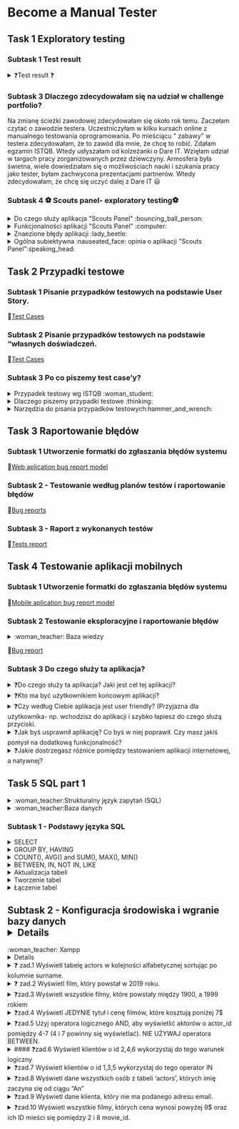 # Become a Manual Tester
## Task 1 Exploratory testing

### Subtask 1 Test result
<details>
<summary> ❓Test result ❓	</summary>
           9/10 	:sweat_smile:
</details>

### Subtask 3 Dlaczego zdecydowałam się na udział w challenge portfolio?

Na zmianę ścieżki zawodowej zdecydowałam się około rok temu. Zaczełam czytać o zawodzie testera. Uczestniczyłam w kilku kursach online z manualnego testowania oprogramowania. Po mieściącu " zabawy" w testera zdecydowałam, że to zawód dla mnie, że chcę to robić. Zdałam egzamin ISTQB. Wtedy usłyszałam od kolzeżanki o Dare IT. 
Wzięłam udział w targach pracy zorganizowanych przez dziewczyny. Armosfera była świetna, wiele dowiedziałam się o możliwościach nauki i szukania pracy jako tester, byłam zachwycona prezentacjami partnerów. Wtedy zdecydowałam, że chcę się uczyć dalej z Dare IT 😃

### Subtask 4 :soccer: Scouts panel- exploratory testing:soccer:
<details>
<summary> Do czego służy aplikacja "Scouts Panel" :bouncing_ball_person: </summary>
"Scout panel" to aplikacja służąca dla zawodników piłki nożnej, która umożliwia przeglądanie wskaźników, umiejętności i pozycje zawodników.
</details>
<details>
<summary>Funkcjonalności aplikacji "Scouts Panel" 	:computer:</summary>
 
 * Logowanie do aplikacji
 
 * Zmiana języka wyświetlania strony
 
 - Dodawanie nowego gracza wypełniając formularz
    W mojej opini opcja mało intuicyjna, przycisk "DODAJ GRACZA" znajduje się w panelu "Linki pomocnicze". W mojej opini dużo lepszym rozwiązanie byłoby dodanie tego          przycisku w panelu bocznym z prawej strony
 
 - Dla kazdego zawodnika można dodać mecz w którym wziął/będzie brał udział za pomocą przycisku "Mecze">>> DODAJ MECZ
     W mojej opinii mało intuicyjna opcja widoczna dopiero o dodaniu zawodnika
 
 - Dla każdego zawodnika istnieje możliwośc stworzenia raportu za pomocą  przycisku "Raporty">>> DODAJ RAPORT
     W mojej opinii mało intuicyjna opcja widoczna dopiero o dodaniu zawodnika, chociaż istnieje przycisk "dodaj raport" nie można go dodać po wciśnięcu zmienia się na        przycisk "Dodaj mecz"
 
 - Można wyświetlić listę graczy za pomocą przycisku "Gracze"
     Opcja intuicyjna , widoczna w panelu bocznym 
 
 - istnieje możliwośc zmiany jezyka wyświetlania, dostępne języki : polski, angielski
     Opcja intuicyjna , możliwośc przełączania języków za pomocą przycisku przełączania 
 - Na liście mecze są możliwe do wykonania akcje t.j. edycja karty meczu, stworzenie raportu, rzpoczęcie meczu - opcje intuicyjne 
 </details>
 <details>
<summary> Znaezione błędy aplikacji :lady_beetle:</summary>
 
  - Mozlliwość dodania zawodnika, którego imie i nawisko zawodnika, zawierają liczby i znaki specjalne 
 
  - Możliwośc wpisania w pola zdobyte gole, stracone gole, oznaczające ilość  liter
 
  - Po wciśnięciu przyciski "+Dodaj raport" w panelu "Raporty" przycisk zmienia się na przycisk "+ Dodaj mecz" bez informacji 
</details>
<details>
<summary> Ogólna subiektywna :nauseated_face: opinia o aplikacji "Scouts Panel":speaking_head:</summary>
 W mojej opini interfejs aplikacji mało intuicyjny oraz mało atrakcyjny, wręcz nudny. Na stronie aplikacji brak jest walidacji wielu pól.
Brakuje informacji o sposobie działania wielu funkcji aplikacji. Nie chciałabym być uzytkownikem docelowym "Scouts Panel":wink:.
</details>

## Task 2 Przypadki testowe
   
### Subtask 1 Pisanie przypadków testowych na podstawie User Story.
   
:link:[Test Cases](https://docs.google.com/spreadsheets/d/1BS9FQMi4cMR6nWRtIOf_vz-EfgEsHABfbocw8Z0jvYM/edit?usp=share_link)
   
### Subtask 2 Pisanie przypadków testowych na podstawie “własnych doświadczeń.
   
:link:[Test Cases](https://docs.google.com/spreadsheets/d/1ktodWwi7WKhbJfeY0MSsycrN49G2QBi5VYoj_XrG70w/edit?usp=share_link)
   
### Subtask 3 Po co piszemy test case’y?
<details>
<summary>Przypadek testowy wg ISTQB :woman_student:</summary>
 to zbiór danych wejściowych, wstępnych warunków wykonania, oczekiwanych rezultatów i końcowych warunków wykonania opracowany w określonym celu lub dla warunku    testowego, jak wykonanie pewnej ścieżki programu lub zweryfikowanie zgodności z konkretnym wymaganiem.
</details>

<details>
 <summary> Dlaczego piszemy przypadki testowe :thinking:</summary>
 
  * Przypadki testowe są bazą wiedzy o aplikacji
  * Zdarza się, że przypadki testowe są jedyną dokumentacja o tym jak aplikacja prawidłowo powinna działać
  * Przypadki testowe dają możliwość powtarzalnego, udokumentowanego testowania.
  * Przypadki testowe dają możliwość konroli nad zmianami w konkretnych funkcjonalnościach aplikacji 
  * Przypadki testowe pomagają przygotowac dane testowe
  * Przypadki testowe opisują wizję klienta na temat działania aplikacji
</details> 
 <details>
  <summary>Narzędzia do pisania przypadków testowych:hammer_and_wrench:</summary> 
  * [TestLink](https://testlink.org/)
  * [Azure DevOPS](https://learn.microsoft.com/pl-pl/azure/devops/test/create-test-cases?view=azure-devops)
 </details>
 
 ## Task 3 Raportowanie błędów
 
 ### Subtask 1 Utworzenie formatki do zgłaszania błędów systemu
 
 :link:[Web aplication bug report model](https://docs.google.com/spreadsheets/d/1BbqoCe257RGy4SZTcFVb47UgAF1IMKgWGgDmEg4iTbI/edit?usp=sharing)
 
 ### Subtask 2 - Testowanie według planów testów i raportowanie błędów
 
 :link:[Bug reports](https://docs.google.com/spreadsheets/d/1Rvqpqf-KdS0s30Ftb4Haa-QBv1RLKWuH-Nt10hQvDTQ/edit?usp=share_link)
 
 ### Subtask 3 - Raport z wykonanych testów
 
 :link:[Tests report](https://docs.google.com/spreadsheets/d/1IC2BK474OZWyRk0eEsQSZXbyX7HKRuYfet6YZX_M4mY/edit?usp=share_link)
 

 
 ## Task 4 Testowanie aplikacji mobilnych
 
 ### Subtask 1 Utworzenie formatki do zgłaszania błędów systemu
 
  :link:[Mobile aplication bug report model](https://docs.google.com/spreadsheets/d/1NfH42HFPSWqqIKs4Aa1FclGJ-584u-LFOCzniWSXEX4/edit?usp=share_link)
  
###  Subtask 2  Testowanie eksploracyjne i raportowanie błędów
<details>
 <summary> :woman_teacher: Baza wiedzy </summary>
 
 * [Klasy równoważnosci](https://tester.milenabednarczyk.pl/podzial-na-klasy-rownowaznosci-blackbox/)
 * [Analiza wartości brzegowej](https://tester.milenabednarczyk.pl/analiza-wartosci-brzegowych-blackbox/)
 </details>
 
 :link:[Bug report](https://docs.google.com/spreadsheets/d/1CEJ4P2UkTNnLSNW4GrzOVeDnzjqWMgXVwgSVwRIV--E/edit?usp=share_link)
 
### Subtask 3 Do czego służy ta aplikacja?
<details>
<summary>❓Do czego służy ta aplikacja? Jaki jest cel tej aplikacji?</summary>
 
 Aplikacja służy do
 
 * Wystawiania ogłoszeń o:
   * Sprzedaży przedmiotów używanych 
   * Chęci oddania przedmiotów używanych
   * Świadczeniu usług 
   * Poszukiwaniu pacownika
   * Poszukiwaniu pracy 
   * Oferowanej pomocy dla osób z Ukrainy
 * Zakupu ofrerowanych dóbr i usług za pośrednictwem aplikacji bądż bezpośrednio przez spotkanie umówione za pośrednictwem aplikacji ze sprzedającym 
 
 </details>
 <details>
 <summary>❓Kto ma być użytkownikiem końcowym aplikacji?</summary>
 
 * Użytkownikiem końcowym aplikacji ma być oferujący bądź odbiorca - kupujący oferowanych dóbr i usług
 </details>
 <details>
 <summary> ❓Czy według Ciebie aplikacja jest user friendly? (Przyjazna dla użytkownika- np. wchodzisz do aplikacji i szybko łapiesz do czego służą przyciski.</summary>
 
 * Moim zdni plikacja jest przyjazna dla użytkowanika . Szybko i łatwo się zniej korzysta. Jednak moja opinia jest pisana z perspektywy długoletniego użytkownika tej alikacji. Jestem już nauczona "Schematu " poruszania się w OLX slaego opinia nowego użytkownika, który dopiero się jej uczy , może być inna.
</details>
<details>
 <summary> ❓Jak byś usprawnił aplikację? Co byś w niej poprawił. Czy masz jakiś pomysł na dodatkową funkcjonalność?</summary>
 
 
 W aplikacji OLX brakuje mi:
 
  * Możliwości poproszenia o alternatywną wysyłkę- nie przez OLX. Funkcjonalności, która będzie dawała mozliwośc dodania przesyłki od innego przewoźnika niż oferowane przez OLX i możliwości jej kontrolowania/śledzenia 
  * Przycisku/funkcjonalności dającej możiwość zaproponowania ceny ,
  * Możliwości tworzenia zestawów z produktów oferowanych przez jednego użytkowanika i otrzymywania dzięki temu zniżek

 
 </details>
 <details>
 <summary>❓Jakie dostrzegasz różnice pomiędzy testowaniem aplikacji internetowej, a natywnej? </summary>
 
 
 Różnice:
 
  * Testowanie aplikacji mobilnej jest mniej wygodne ze względu na wielkość ekranu 
  * Jest wiecej przycisków - więcej rzeczy do przetestowania 
  * Bardzo ważne jest zwrócenie uwagi na lokalizację przycisków/nawigacji aplikacji żeby mozna z niej było szybko i wygodnie korzystać
  * Mnogość urządzeń mobilnych ich wielości ekranów sprawia , trudnośc w wyborze urzadzeń na których powinniśmy przetestować aplikację 
 </details>
 
## Task 5  SQL part 1
<details>
<summary>:woman_teacher:Strukturalny język zapytań (SQL)</summary>
to język deklaratywny stworzony przez firmę IBM w latach 70-tych. Służy on do tworzenia, modyfikowania, jak i wyciągania danych z bazy. Język ten cieszy się dużą popularnością choćby dlatego, że jest interpretowany przez systemy baz danych np.: MySQL czy też Microsoft SQL Server. Jednak nie należy on do bezpiecznych języków. Źle zabezpieczona baza danych może zostać w każdej chwili zaatakowana, w wyniku czego możemy utracić dane..
</details>

<details>
<summary> :woman_teacher:Baza danych</summary> 
to zorganizowany zbiór usystematyzowanych informacji, czyli danych, zwykle przechowywany w systemie komputerowym w formie elektronicznej. Bazą danych steruje zwykle system zarządzania bazami danych (DBMS). Dane i system DBMS oraz powiązane z nimi aplikacje razem tworzą system bazodanowy, często nazywany w skrócie bazą danych.

Dane w najpopularniejszych typach baz danych stosowanych obecnie są zwykle umieszczone w wierszach i kolumnach szeregu tabel, co usprawnia przetwarzanie danych i tworzenie dotyczących ich zapytań. Dzięki temu dostęp do danych, zarządzanie i sterowanie nimi oraz ich modyfikowanie, aktualizowanie i organizowanie jest łatwiejsze. Większość baz danych wykorzystuje do zapisywania danych i tworzenia dotyczących ich zapytań język SQL (Structured Query Language, strukturalny język zapytań).
 </details>
 
### Subtask 1 - Podstawy języka SQL
<details>
<summary> SELECT</summary> 
 
* SELECT * FROM tbl
 
wybiera wszystkie wiersze i kolumny z tabeli tbl
* SELECT c1, c2 FROM tbl
 
 wybiera kolumny c1, c2 i wszystkie wiersze z tabeli tbl
 
* SELECT c1, c2 FROM tbl
 WHERE *warunek*
 ORDER BY c1 ASC, c2 DESC
 
 wybiera rekordy z kolumn c1 i c2 zgodnie z warunkiem
 i porządkuje rekordy zgodnie z kolumną c1 rosnąco i kolumną c2 malejąco
 
 * SELECT DISTINCT c1, c2

 wybiera niepowtarzające się wiersze z kolumn c1 i c2 z tabeli tbl
</details>
<details>
<summary> GROUP BY, HAVING </summary> 
 
 *  SELECT  c1, aggregate(expr)
 FROM tbl
 GROUP BY
 
 Wybiera kolumnę c1 i oblicza funkcję aggregate(expr), grupuje po rekordach z kolumny c1 
 
 * SELECT c1, aggregate(expr) AS c2
 FROM tbl
 GROUP BY c1
 HAVEING c2>V
 
 Wybiera kolumny c1 i c2 jako tymczasowa nazwa kolumny z wynikiem funkcji aggregate(expr)
 Filtruje grupy utworzone naodstawie kolumny c1 z wartościami c2 większymi od V
 </details>
 
</details>
<details>
 
<summary>  COUNT(), AVG() and SUM(), MAX(), MIN()</summary> 
 
* COUNT()
SELECT COUNT(c1)
FROM tbl
WHERE x;
  
liczy rekordy z kolumny c1 dal których jest spełniony warunek x
  
* AVG()
SELECT AVG(c1)
FROM tbl
WHERE x;
  
liczy średnią dla rekordów z kolumny c1 dla których spełniony jest warunek x
  
* SUM()
SELECT SUM(c1)
FROM tbl
WHERE x;

liczy sumę rekrdów c1 z tabeli tbl dla których sełniony jest warunek x
  
* MAX()
SELECT MIN(c1)
FROM tbl
WHERE x;
  
wybiera wartosć maksymalną z rekordów z kolumny c1 dla tabeli tbl dla których spełniony jest warunek x

  
* MIN()
SELECT MIN(c1)
FROM tbl
WHERE x;

wybiera wartosć minimalną z rekordów z kolumny c1 dla tabeli tbl dla których spełniony jest warunek x

</details>
<details>
 
<summary>BETWEEN, IN, NOT IN, LIKE </summary> 
 
 Operatory określające zbiór do jakiego należą dane
 
* BETWEEN
 
Operator BETWEEN wybiera wartości w podanym zakreie (liczb, dat, liter)
bierze pod uwagę rówńież wartości poczatkowe i końcowe
 
SELECT c1  FROM tbl  WHERE c1 BETWEEN w1 AND w2;
 
* IN, NOT IN 
 
Wartości są w zbiorze danych , wartości nie nalerzą do zbioru danych 
 
  SELECT c1
  FROM tbl
  WHERE c1 IN (w1,w2....);
 
 
*  LIKE wartości sa określone wg wzoru 
 
 
   Przykłady:
   - WHERE c1 LIKE 'a%'	znalduje wartości zaczynające się na "a" 
   - WHERE c1 LIKE '%a'	znajduje wartości kończące się na "a"
   - WHERE c1 LIKE '%or%'	znajduje wartości z wyrażeniem "or" 
   - WHERE c1 LIKE '_r%'	znajduje wartości z "r" na drugiej pozycji 
   - WHERE c1 LIKE 'a_%'znajduje wartości zaczynające się na "a" które mają conajmniej 2 znaki 
   - WHERE c1 LIKE 'a__%'	znajduje wartości zaczynające się na "a" które mają conajmniej 3 znaki 
   - WHERE c1LIKE 'a%o'	znajduje wartości zaczynające się na "a" i kończące się na "o"
</details>

<details>
 
<summary> Aktualizacja tabeli </summary> 
 
 
 * INSERT INTO tbl(c1, c2,....) VALUES (v1, v2,....)
  
   Wpisuje dane w tabeli
 
 
 * INSERT INTO tbl(c1,c2....)
 SELECT c1, c2..FROM tbl2
 WHERE x
 
 Wpisuje dane do tabeli tbl z tabeli tbl2, dla których  jest spełniony warunek x
 
 * UPDTE tbl
 SET c1=v1, c2=v2
 WHERE x
 Usktualnia w tabeli tbl wartości z kolumny c1, c2, dla których jest spełniony warunek
 
 * DELETE FROM tbl WHERE x
 Usuwa wrtości z tablei tbl, dla których jest spełniony warunek x
 
 </details>

<details>
 
<summary> Tworzenie tabel </summary> 
 
 * CREATE TABLE tbl (
 c1 datatype(lenght)
 c2 datatype(lenght)
 ...
 PRIMARY KEY(c1)
 
 Tworzy  tabele tbl z kolumnami c1, c2,... z PRIMARY KEY (c1)
 
* DROP TABLE tbl
 usuwa tabelę tbl z bazy danych
 
* ALTER TABLE  tbl 
 ADD COLUMN c1 datatype(lenght)
 
 Dodaje kolumne c1 do tabeli tbl
 
* ALTER TABLE tbl
 DROP COLUMN c1
 

 Usuwa kolumnę c1 z tabeli tbl
  </details>

<details>
 
<summary> Łączenie tabel  </summary> 
 
* SELECT * FROM tbl INNER JOIN tbl2 ON y
 
 Łączy wsólne rekordy kolumn z tbl i tbl2 bazując na warynku y

![image](https://github.com/agskwira/challenge_portfolio_Agnieszka/assets/48033238/041ce10e-2ba6-47ff-b593-bca73b83abc9)
 
 
Przykład:
 
SELECT column_name(s)
FROM table1
INNER JOIN table2
ON table1.column_name = table2.column_name;
 
* SELECT * FROM tbl1 LEFT JOIN tbl2 ON Y
 
 Łączy wszystkie rekordy kolumn z tbl i wspólne tbl2 bazując na warynku y
 
 ![image](https://github.com/agskwira/challenge_portfolio_Agnieszka/assets/48033238/26bf1c63-e549-4ea9-840b-ef36468569f9)
 
 Przykład:
 
SELECT column_name(s)
FROM table1
LEFT JOIN table2
ON table1.column_name = table2.column_name;
  
* SELECT * FROM tbl1 RIGHT JOIN tbl2 ON Y
 
 Łączy wsólne rekordy kolumn z tbl i wszystkie  tbl2 bazując na warynku y
 
 ![image](https://github.com/agskwira/challenge_portfolio_Agnieszka/assets/48033238/cce5d6e2-ffac-41be-b41f-53905bab7815)

 
 Przykład: 
 
SELECT column_name(s)
FROM table1
RIGHT JOIN table2
ON table1.column_name = table2.column_name;

* SELECT * FROM tbl1  FULL OUTER JOIN  tbl2 ON Y
 
  Łączy wssystkie rekordy kolumn z tbl i tbl2 bazując na warynku y
 
![image](https://github.com/agskwira/challenge_portfolio_Agnieszka/assets/48033238/27fa407b-aeda-4457-b038-e1de8fc11eb3)
 
Przykład:
 
SELECT column_name(s)
FROM table1
FULL OUTER JOIN table2
ON table1.column_name = table2.column_name
WHERE condition;
</details>


## Subtask 2 - Konfiguracja środowiska i wgranie bazy danych<details>
 
<summary>:woman_teacher: Xampp  </summary> 

<details>
To darmowy, wieloplatformowy, zintegrowany pakiet, składający się głównie z serwera Apache, bazy danych MySQL i interpreterów dla skryptów napisanych w językach PHP i Perl. Nazwa XAMPP jest akronimem od X (ang. cross-platform), Apache, MySQL, PHP, Perl.
</details>
<details>
<summary> ❓ zad.1 Wyświetl tabelę actors w kolejności alfabetycznej sortując po kolumnie surname. </summary> 
 
SELECT * FROM `actors` 
ORDER BY `surname`ASC;
 
![image](https://github.com/agskwira/challenge_portfolio_Agnieszka/assets/48033238/eb73c810-be30-4263-a4d2-7b6ef8f4e374)
</details>
           
<details>
<summary> ❓ zad.2 Wyświetl film, który powstał w 2019 roku. </summary> 
 
SELECT * FROM `movies` 
WHERE `year_of_production`= '2019';
 
![image](https://github.com/agskwira/challenge_portfolio_Agnieszka/assets/48033238/3ae7f5e9-8023-4938-85a9-fdc6678accec)           
</details>
           
<details>
<summary> ❓zad.3 Wyświetl wszystkie filmy, które powstały między 1900, a 1999 rokiem </summary> 
 
SELECT * FROM `movies` 
WHERE `year_of_production` BETWEEN 1900 AND 1999;

           
![image](https://github.com/agskwira/challenge_portfolio_Agnieszka/assets/48033238/3ee2c923-e872-489e-9dac-278625aaed64)
</details>
           
<details>
<summary> ❓zad.4 Wyświetl JEDYNIE tytuł i cenę filmów, które kosztują poniżej 7$ </summary> 

SELECT title, price FROM `movies`  
WHERE price < 7;
                  
![image](https://github.com/agskwira/challenge_portfolio_Agnieszka/assets/48033238/37fab2d6-dcff-4be3-9770-5c4d8d87e28a)                
</details>
<details>
<summary> ❓zad.5 Użyj operatora logicznego AND, aby wyświetlić aktorów o actor_id pomiędzy 4-7 (4 i 7 powinny się wyświetlać). NIE UŻYWAJ operatora BETWEEN.</summary> 
 
SELECT * FROM `actors` 
WHERE actor_id >= 4 AND actor_id <= 7;
                                    
![image](https://github.com/agskwira/challenge_portfolio_Agnieszka/assets/48033238/bbc917ac-37e5-4cca-93ce-f0d2c9a713d8)                                    
</details>
<details>
<summary> #### ❓zad.6 Wyświetl klientów o id 2,4,6 wykorzystaj do tego warunek logiczny </summary> 
 
SELECT * FROM `customers`  
WHERE customer_id = 2 OR customer_id = 4 OR customer_id = 6;
 
![image](https://github.com/agskwira/challenge_portfolio_Agnieszka/assets/48033238/5f071785-244d-4500-830b-70cce1270f9a)
</details>
<details>
<summary> ❓zad.7 Wyświetl klientów o id 1,3,5 wykorzystaj do tego operator IN </summary> 
 
SELECT * FROM `customers` 
WHERE customer_id IN (1,3,5);
 
![image](https://github.com/agskwira/challenge_portfolio_Agnieszka/assets/48033238/9ee964e6-0c47-4640-babe-d9b4d43c48ee)
</details>
<details>
<summary> ❓zad.8 Wyświetl dane wszystkich osób z tabeli ‘actors’, których imię zaczyna się od ciągu “An” </summary> 
 
SELECT * FROM `actors`  
WHERE name LIKE 'An%';
 
![image](https://github.com/agskwira/challenge_portfolio_Agnieszka/assets/48033238/b0d9f326-178a-48f9-8750-d891cf37d374)
</details>
<details>
<summary> ❓zad.9 Wyświetl dane klienta, który nie ma podanego adresu email.</summary> 
 
SELECT * FROM customers 
WHERE email IS NULL
 
![image](https://github.com/agskwira/challenge_portfolio_Agnieszka/assets/48033238/a4f87bf3-f3c6-4977-8113-ca3e27b3719e)
</details>
<details> 
<summary> ❓zad.10 Wyświetl wszystkie filmy, których cena wynosi powyżej 9$ oraz ich ID mieści się pomiędzy 2 i 8 movie_id. </summary> 
 
SELECT * FROM `movies` 
WHERE movie_id BETWEEN 2 AND 8 AND price > 9;
 
![image](https://github.com/agskwira/challenge_portfolio_Agnieszka/assets/48033238/9a858e39-25a3-449e-94df-562913205899)
 </details>



 
 
 
 
  
 
 
 
 
 
 
 

  
 
 
 
   
   
